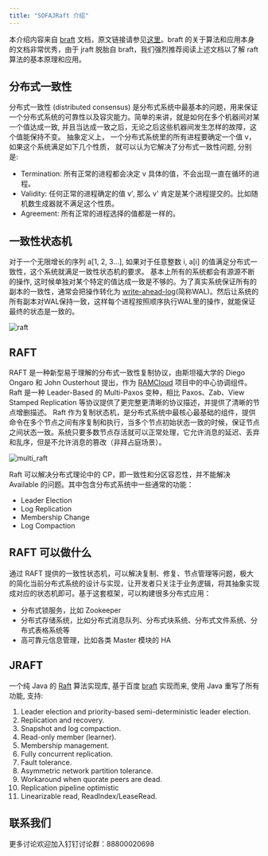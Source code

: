 ```yaml
---
title: "SOFAJRaft 介绍"
---
```


本介绍内容来自 [braft](https://github.com/brpc/braft) 文档，原文链接请参见[这里](https://github.com/brpc/braft/blob/master/docs/cn/overview.md)。braft 的关于算法和应用本身的文档非常优秀，由于 jraft 脱胎自 
 braft，我们强烈推荐阅读上述文档以了解 raft 算法的基本原理和应用。

## 分布式一致性

分布式一致性 (distributed consensus) 是分布式系统中最基本的问题，用来保证一个分布式系统的可靠性以及容灾能力。简单的来讲，就是如何在多个机器间对某一个值达成一致, 并且当达成一致之后，无论之后这些机器间发生怎样的故障，这个值能保持不变。
抽象定义上， 一个分布式系统里的所有进程要确定一个值 v，如果这个系统满足如下几个性质， 就可以认为它解决了分布式一致性问题, 分别是:

- Termination: 所有正常的进程都会决定 v 具体的值，不会出现一直在循环的进程。
- Validity: 任何正常的进程确定的值 v', 那么 v' 肯定是某个进程提交的。比如随机数生成器就不满足这个性质。
- Agreement: 所有正常的进程选择的值都是一样的。

## 一致性状态机

对于一个无限增长的序列 a[1, 2, 3…], 如果对于任意整数 i, a[i] 的值满足分布式一致性，这个系统就满足一致性状态机的要求。
基本上所有的系统都会有源源不断的操作, 这时候单独对某个特定的值达成一致是不够的。为了真实系统保证所有的副本的一致性，通常会把操作转化为 [write-ahead-log](https://en.wikipedia.org/wiki/Write-ahead_logging)(简称WAL)。然后让系统的所有副本对WAL保持一致，这样每个进程按照顺序执行WAL里的操作，就能保证最终的状态是一致的。

![raft](raft.png)

## RAFT

RAFT 是一种新型易于理解的分布式一致性复制协议，由斯坦福大学的 Diego Ongaro 和 John Ousterhout 提出，作为 [RAMCloud](https://ramcloud.atlassian.net/wiki/display/RAM/RAMCloud) 项目中的中心协调组件。Raft 是一种 Leader-Based 的 Multi-Paxos 变种，相比 Paxos、Zab、View Stamped Replication 等协议提供了更完整更清晰的协议描述，并提供了清晰的节点增删描述。
Raft 作为复制状态机，是分布式系统中最核心最基础的组件，提供命令在多个节点之间有序复制和执行，当多个节点初始状态一致的时候，保证节点之间状态一致。系统只要多数节点存活就可以正常处理，它允许消息的延迟、丢弃和乱序，但是不允许消息的篡改（非拜占庭场景）。

![multi_raft](multi_raft.png)

Raft 可以解决分布式理论中的 CP，即一致性和分区容忍性，并不能解决 Available 的问题。其中包含分布式系统中一些通常的功能：

- Leader Election
- Log Replication
- Membership Change
- Log Compaction

## RAFT 可以做什么

通过 RAFT 提供的一致性状态机，可以解决复制、修复、节点管理等问题，极大的简化当前分布式系统的设计与实现，让开发者只关注于业务逻辑，将其抽象实现成对应的状态机即可。基于这套框架，可以构建很多分布式应用：

- 分布式锁服务，比如 Zookeeper
- 分布式存储系统，比如分布式消息队列、分布式块系统、分布式文件系统、分布式表格系统等
- 高可靠元信息管理，比如各类 Master 模块的 HA

## JRAFT

一个纯 Java 的 [Raft](https://raft.github.io/) 算法实现库, 基于百度 [braft](https://github.com/brpc/braft) 实现而来, 使用 Java 重写了所有功能, 支持:

1. Leader election and priority-based semi-deterministic leader election.
2. Replication and recovery.
3. Snapshot and log compaction.
4. Read-only member (learner).
5. Membership management.
6. Fully concurrent replication.
7. Fault tolerance.
8. Asymmetric network partition tolerance.
9. Workaround when quorate peers are dead.
10. Replication pipeline optimistic
11. Linearizable read,  ReadIndex/LeaseRead.

## 联系我们

更多讨论欢迎加入钉钉讨论群：88800020698

